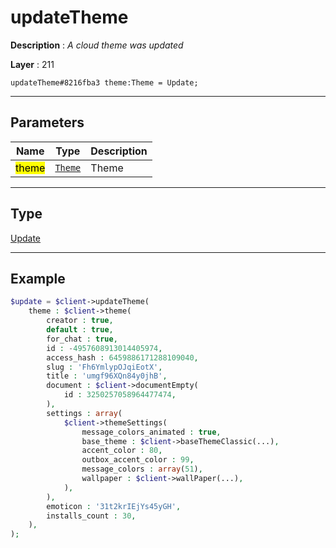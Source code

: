 # updateTheme

**Description** : *A cloud theme was updated*

**Layer** : 211

```tl
updateTheme#8216fba3 theme:Theme = Update;
```

---

## Parameters

| Name | Type | Description |
| :---: | :---: | :--- |
| <mark>theme</mark> | [`Theme`](type/Theme) | Theme |

---

## Type

[Update](type/Update)

---

## Example

```php
$update = $client->updateTheme(
	theme : $client->theme(
		creator : true,
		default : true,
		for_chat : true,
		id : -4957608913014405974,
		access_hash : 6459886171288109040,
		slug : 'Fh6YmlypOJqiEotX',
		title : 'umgf96XQn84y0jhB',
		document : $client->documentEmpty(
			id : 3250257058964477474,
		),
		settings : array(
			$client->themeSettings(
				message_colors_animated : true,
				base_theme : $client->baseThemeClassic(...),
				accent_color : 80,
				outbox_accent_color : 99,
				message_colors : array(51),
				wallpaper : $client->wallPaper(...),
			),
		),
		emoticon : '31t2krIEjYs45yGH',
		installs_count : 30,
	),
);
```